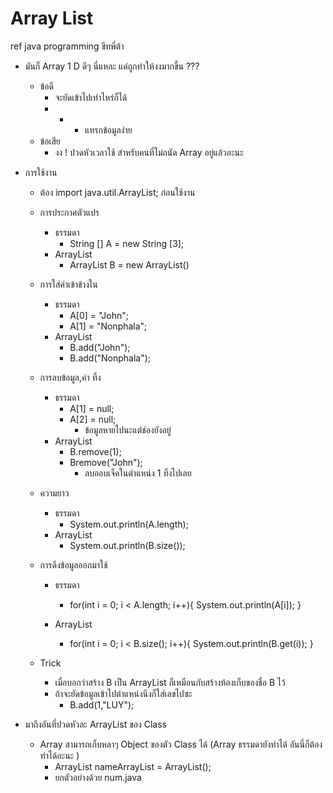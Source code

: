 # Array List 
ref java programming ขีทพี่ต้า 
* มันก็ Array 1 D ดีๆ นี่แหละ แค่ถูกทำให้งงมากขึ้น ???
    * ข้อดี 
        * จะยัดเข้าไปเท่าไหร่ก็ได้
        *  +  - แทรกข้อมูลง่าย 
    * ข้อเสีย
        * งง ! ปวดหัวเวลาใช้ สำหรับคนที่ไม่ถนัด Array อยู่แล้วอะนะ 


*   การใช้งาน
    * ต้อง import java.util.ArrayList; ก่อนใช้งาน 
    * การประกาศตัวแปร
        * ธรรมดา
            * String [] A = new String [3];
        * ArrayList 
            * ArrayList<String> B = new ArrayList<String>()

    * การใส่ค่าเข้าข้างใน
        * ธรรมดา
            * A[0] = "John";
            * A[1] = "Nonphala";
        * ArrayList
            * B.add("John");
            * B.add("Nonphala");

    * การลบข้อมูล,ค่า ทิ้ง
        * ธรรมดา
            * A[1] = null;
            * A[2] = null;
                * ข้อมูลหายไปนะแต่ช่องยังอยู่
        * ArrayList
            * B.remove(1);
            * Bremove("John");
                * ลบออบเจ็คในตำแหน่ง 1 ทิ้งไปเลย
    * ความยาว
        * ธรรมดา
            * System.out.println(A.length);
        * ArrayList
            * System.out.println(B.size());

    * การดึงข้อมูลออกมาใช้
        * ธรรมดา
            * for(int i = 0; i < A.length; i++){
                System.out.println(A[i]);
            }

        * ArrayList
            * for(int i = 0; i < B.size(); i++){
                System.out.println(B.get(i));
            }
        
    * Trick 
        *  เมื่อบอกว่าสร้าง B เป็น ArrayList ก็เหมือนกับสร้างห้องเก็บของชื่อ B ไว้
        * ถ้าจะยัดข้อมูลเข้าไปตำแหน่งนึงก็ใส่เลขไปซะ 
            * B.add(1,"LUY");

* มาถึงอันที่ปวดหัวละ ArrayList ของ Class 
    * Array สามารถเก็บหลาๆ Object ของตัว Class ได้ (Array ธรรมดายังทำได้ อันนี่ก็ต้องทำได้อะนะ )
        * ArrayList<nameClass> nameArrayList  = ArrayList<nameClass>(); 
        * ยกตัวอย่างด้วย num.java

    
        